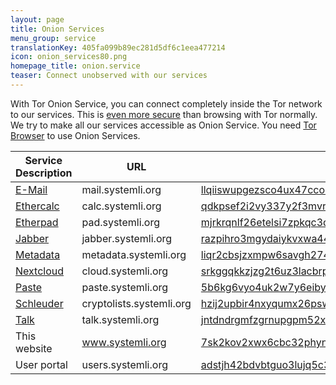 ```yaml
---
layout: page
title: Onion Services
menu_group: service
translationKey: 405fa099b89ec281d5df6c1eea477214
icon: onion_services80.png
homepage_title: onion.service
teaser: Connect unobserved with our services
---
```


With Tor Onion Service, you can connect completely inside the Tor network to our services.
This is [even more secure](https://www.torproject.org/docs/onion-services)
than browsing with Tor normally.
We try to make all our services accessible as Onion Service.
You need [Tor Browser](https://www.torproject.org/download/download-easy.html) to use
Onion Services.

| Service Description                    | URL                   | Onion URL
|----------------------------------------|-----------------------|----------------------------------------------------------------------------------------------------------------------------------------
|[E-Mail](/en/service/mail.html)         | mail.systemli.org        | [llqiiswupgezsco4ux47cco3bxsaihbss5c3piefv6bhvpgfofyk7kad.onion](http://llqiiswupgezsco4ux47cco3bxsaihbss5c3piefv6bhvpgfofyk7kad.onion)
|[Ethercalc](/en/service/ethercalc.html) | calc.systemli.org        | [qdkpsef2i2vy337y2f3mvrhgzzvrosfac6af4c3lvw4er4hpzbrpf6yd.onion](http://qdkpsef2i2vy337y2f3mvrhgzzvrosfac6af4c3lvw4er4hpzbrpf6yd.onion)
|[Etherpad](/en/service/etherpad.html)   | pad.systemli.org         | [mjrkrqnlf26etelsi7zpkqc3dzlrzyurvmd3jksmndarzzbugz5xctid.onion](http://mjrkrqnlf26etelsi7zpkqc3dzlrzyurvmd3jksmndarzzbugz5xctid.onion)
|[Jabber](/en/service/xmpp.html)         | jabber.systemli.org      | [razpihro3mgydaiykvxwa44l57opvktqeqfrsg3vvwtmvr2srbkcihyd.onion](http://razpihro3mgydaiykvxwa44l57opvktqeqfrsg3vvwtmvr2srbkcihyd.onion)
|[Metadata](/en/service/metadata.html)   | metadata.systemli.org    | [liqr2cbsjzxmpw6savgh274tuzl34x6cd56h7m7ceatnrokveffm66ad.onion](http://liqr2cbsjzxmpw6savgh274tuzl34x6cd56h7m7ceatnrokveffm66ad.onion)
|[Nextcloud](/en/service/cloud.html)     | cloud.systemli.org       | [srkggqkkzjzg2t6uz3lacbrpvm6plbthrs3pxvyrq467bvwyvg6umjyd.onion](http://srkggqkkzjzg2t6uz3lacbrpvm6plbthrs3pxvyrq467bvwyvg6umjyd.onion)
|[Paste](/en/service/paste.html)         | paste.systemli.org       | [5b6kg6vyo4uk2w7y6eibyuhvpoxnkyaxkjqo72pomcbgbqfmenas3eqd.onion](http://5b6kg6vyo4uk2w7y6eibyuhvpoxnkyaxkjqo72pomcbgbqfmenas3eqd.onion)
|[Schleuder](/service/schleuder.html)    | cryptolists.systemli.org | [hzij2upbir4nxyqumx26pswe2dfmahc3pzuc4ds7lskycfkexzqvvdad.onion](http://hzij2upbir4nxyqumx26pswe2dfmahc3pzuc4ds7lskycfkexzqvvdad.onion)
|[Talk](/en/service/mumble.html)           | talk.systemli.org        | [jntdndrgmfzgrnupgpm52xv2kwecq6mt4njyu2pzoenifsmiknxaasqd.onion](http://jntdndrgmfzgrnupgpm52xv2kwecq6mt4njyu2pzoenifsmiknxaasqd.onion)
|This website                            | www.systemli.org         | [7sk2kov2xwx6cbc32phynrifegg6pklmzs7luwcggtzrnlsolxxuyfyd.onion](http://7sk2kov2xwx6cbc32phynrifegg6pklmzs7luwcggtzrnlsolxxuyfyd.onion)
|User portal                             | users.systemli.org       | [adstjh42bdvbtguo3lujq5c3hglv34oyqojh7c3mr5fojgbrs7mxobad.onion](http://adstjh42bdvbtguo3lujq5c3hglv34oyqojh7c3mr5fojgbrs7mxobad.onion)
